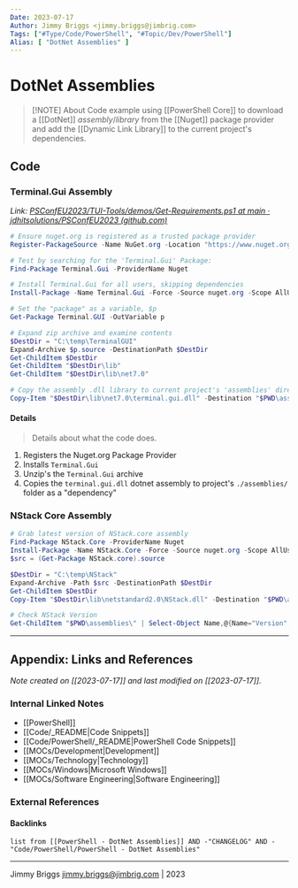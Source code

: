 ```yaml
---
Date: 2023-07-17
Author: Jimmy Briggs <jimmy.briggs@jimbrig.com>
Tags: ["#Type/Code/PowerShell", "#Topic/Dev/PowerShell"]
Alias: [ "DotNet Assemblies" ]
---
```


# DotNet Assemblies

> [!NOTE] About
> Code example using [[PowerShell Core]] to download a [[DotNet]] *assembly*/*library* from the [[Nuget]] package provider and add the [[Dynamic Link Library]] to the current project's dependencies.

## Code

### Terminal.Gui Assembly

*Link: [PSConfEU2023/TUI-Tools/demos/Get-Requirements.ps1 at main · jdhitsolutions/PSConfEU2023 (github.com)](https://github.com/jdhitsolutions/PSConfEU2023/blob/main/TUI-Tools/demos/Get-Requirements.ps1)*

```powershell
# Ensure nuget.org is registered as a trusted package provider
Register-PackageSource -Name NuGet.org -Location "https://www.nuget.org/api/v2" -ProviderName NuGet

# Test by searching for the 'Terminal.Gui' Package:
Find-Package Terminal.Gui -ProviderName Nuget

# Install Terminal.Gui for all users, skipping dependencies
Install-Package -Name Terminal.Gui -Force -Source nuget.org -Scope AllUsers -SkipDependencies

# Set the "package" as a variable, $p
Get-Package Terminal.GUI -OutVariable p

# Expand zip archive and examine contents
$DestDir = "C:\temp\TerminalGUI"
Expand-Archive $p.source -DestinationPath $DestDir
Get-ChildItem $DestDir
Get-ChildItem "$DestDir\lib"
Get-ChildItem "$DestDir\lib\net7.0"

# Copy the assembly .dll library to current project's 'assemblies' directory
Copy-Item "$DestDir\lib\net7.0\terminal.gui.dll" -Destination "$PWD\assemblies\" -PassThru
```

#### Details

> Details about what the code does.

1. Registers the Nuget.org Package Provider
2. Installs `Terminal.Gui`
3. Unzip's the `Terminal.Gui` archive
4. Copies the `terminal.gui.dll` dotnet assembly to project's `./assemblies/` folder as a "dependency" 

### NStack Core Assembly

```powershell
# Grab latest version of NStack.core assembly
Find-Package NStack.Core -ProviderName Nuget
Install-Package -Name NStack.Core -Force -Source nuget.org -Scope AllUsers -SkipDependencies
$src = (Get-Package NStack.core).source

$DestDir = "C:\temp\NStack"
Expand-Archive -Path $src -DestinationPath $DestDir
Get-ChildItem $DestDir
Copy-Item "$DestDir\lib\netstandard2.0\NStack.dll" -Destination "$PWD\assemblies" -PassThru -Force

# Check NStack Version
Get-ChildItem "$PWD\assemblies\" | Select-Object Name,@{Name="Version";Expression={$_.VersionInfo.FileVersion}}
```



***

## Appendix: Links and References

*Note created on [[2023-07-17]] and last modified on [[2023-07-17]].*

### Internal Linked Notes

- [[PowerShell]]
- [[Code/_README|Code Snippets]]
- [[Code/PowerShell/_README|PowerShell Code Snippets]]
- [[MOCs/Development|Development]]
- [[MOCs/Technology|Technology]]
- [[MOCs/Windows|Microsoft Windows]]
- [[MOCs/Software Engineering|Software Engineering]]

### External References

#### Backlinks

```dataview
list from [[PowerShell - DotNet Assemblies]] AND -"CHANGELOG" AND -"Code/PowerShell/PowerShell - DotNet Assemblies"
```


***

Jimmy Briggs <jimmy.briggs@jimbrig.com> | 2023

